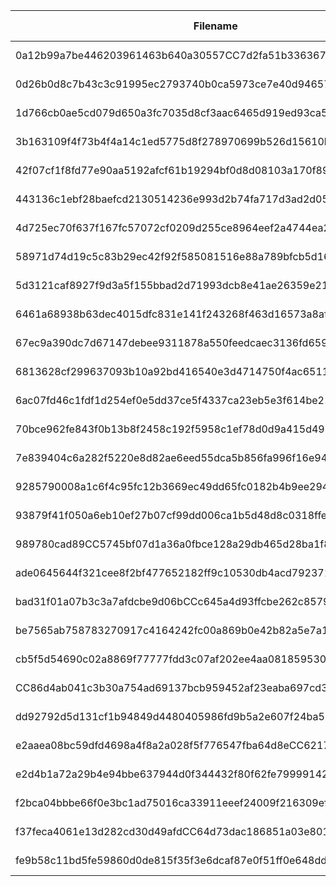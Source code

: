 |Filename|Technology|Vendor|Compiler|Processor|App code base|Chipset/SoC|
|---|---|---|---|---|---|---|
|0a12b99a7be446203961463b640a30557CC7d2fa51b336367467ec306f5fa475|Bluetooth Low Energy|Nordic Semiconductor|GCC|Cortex-M0|0001b000|nRF51422|
|0d26b0d8c7b43c3c91995ec2793740b0ca5973ce7e40d9465783b7dc9f30742a|802.15.4e/g|Texas Instruments|CCS-GCC|Cortex-M4F|00000000|CC1352p1|
|1d766cb0ae5cd079d650a3fc7035d8cf3aac6465d919ed93ca5930e2e9650907|Bluetooth Low Energy|Texas Instruments|CCS-GCC|Cortex-M4F|00000000|CC26X2R1|
|3b163109f4f73b4f4a14c1ed5775d8f278970699b526d15610bac9152ae15fd8|Bluetooth Low Energy|Nordic Semiconductor|Keil|Cortex-M0|00018000|nRF51422|
|42f07cf1f8fd77e90aa5192afcf61b19294bf0d8d08103a170f89598da12e59b|802.15.4e/g|Texas Instruments|CCS-Clang|Cortex-M4F|00000000|CC1312R|
|443136c1ebf28baefcd2130514236e993d2b74fa717d3ad2d050f3f1a5b45d97|Bluetooth Low Energy|Nordic Semiconductor|GCC|Cortex-M4|00027000|nRF52840|
|4d725ec70f637f167fc57072cf0209d255ce8964eef2a4744ea2f3f87d186afe|Zigbee|Texas Instruments|CCS-GCC|Cortex-M4F|00000000|CC2652RB|
|58971d74d19c5c83b29ec42f92f585081516e88a789bfcb5d164ff9d91735bb5|Zigbee|NXP|GCC|Cortex-M4|00000000|JN5189|
|5d3121caf8927f9d3a5f155bbad2d71993dcb8e41ae26359e219913cfd7eae75|Bluetooth Low Energy|Nordic Semiconductor|Keil|Cortex-M0|0001b000|nRF51422|
|6461a68938b63dec4015dfc831e141f243268f463d16573a8af049e4ab926474|ANT|Nordic Semiconductor|GCC|Cortex-M4|00012000|nRF52832|
|67ec9a390dc7d67147debee9311878a550feedcaec3136fd65933a0d5a2e81e9|Zigbee|Texas Instruments|CCS-Clang|Cortex-M4F|00000000|CC2652RB|
|6813628cf299637093b10a92bd416540e3d4714750f4ac65116f71e58f26f592|Bluetooth Low Energy|NXP|GCC|Cortex-M0+|00000000|FRDMKW36|
|6ac07fd46c1fdf1d254ef0e5dd37ce5f4337ca23eb5e3f614be21c65300b5d6d|Bluetooth Low Energy|Nordic Semiconductor|Keil|Cortex-M4|00026000|nRF52832|
|70bce962fe843f0b13b8f2458c192f5958c1ef78d0d9a415d49548b339e35c81|NFC|Nordic Semiconductor|Keil|Cortex-M4|00000000|nRF52832|
|7e839404c6a282f5220e8d82ae6eed55dca5b856fa996f16e942d1bCC48352da|Zigbee|NXP|GCC|Cortex-M4|00000000|JN5189|
|9285790008a1c6f4c95fc12b3669ec49dd65fc0182b4b9ee294b706998389692|NFC|NXP|GCC|Cortex-M4|00000000|FRDMk82f|
|93879f41f050a6eb10ef27b07cf99dd006ca1b5d48d8c0318ffe6c5ed9bf410d|Thread|NXP|GCC|Cortex-M4|00000000|JN5189|
|989780cad89CC5745bf07d1a36a0fbce128a29db465d28ba1f8dfa00319be94f|Bluetooth Low Energy|STM|IAR|Cortex-M0|10040000|BlueNRG-1|
|ade0645644f321cee8f2bf477652182ff9c10530db4acd792371cf1fdea873c7|Thread|NXP|GCC|Cortex-M4|00000000|JN5189|
|bad31f01a07b3c3a7afdcbe9d06bCCc645a4d93ffcbe262c85795e6a73281467|Zigbee|Texas Instruments|CCS-GCC|Cortex-M4F|00000000|CC26X2R1|
|be7565ab758783270917c4164242fc00a869b0e42b82a5e7a1a39ea0d9eae206|Thread|NXP|GCC|Cortex-M0+|00000400|KW41z|
|cb5f5d54690c02a8869f77777fdd3c07af202ee4aa081859530c8cf79d55aadf|NFC|Nordic Semiconductor|Keil|Cortex-M4|00000000|nRF52840|
|CC86d4ab041c3b30a754ad69137bcb959452af23eaba697cd3a28e5b34f370df |Thread|Texas Instruments|CCS-GCC|Cortex-M4F|00000000|CC26X2R1|
|dd92792d5d131cf1b94849d4480405986fd9b5a2e607f24ba593d2df777f9f72|Bluetooth Low Energy|STM|IAR|Cortex-M0|10040000|BlueNRG-2|
|e2aaea08bc59dfd4698a4f8a2a028f5f776547fba64d8eCC6217577ed6203cd0|NFC|NXP|GCC|Cortex-M4|00000000|FRDMk82f|
|e2d4b1a72a29b4e94bbe637944d0f344432f80f62fe799991422afd2fc1cdde9|MQTT|NXP|GCC|Cortex-M4|00000000|LPC54018 |
|f2bca04bbbe66f0e3bc1ad75016ca33911eeef24009f216309ef3e8e42c7ec12|Thread|Texas Instruments|GCC|Cortex-M3|00200000|CC2538|
|f37feca4061e13d282cd30d49afdCC64d73dac186851a03e801d932ceae295cd|Zigbee|Texas Instruments|CCS-GCC|Cortex-M4F|00000000|CC26X2R1|
|fe9b58c11bd5fe59860d0de815f35f3e6dcaf87e0f51ff0e648dd7d77397cd16|802.15.4|Nordic Semiconductor|GCC|Cortex-M4|00000000|nRF52840|
